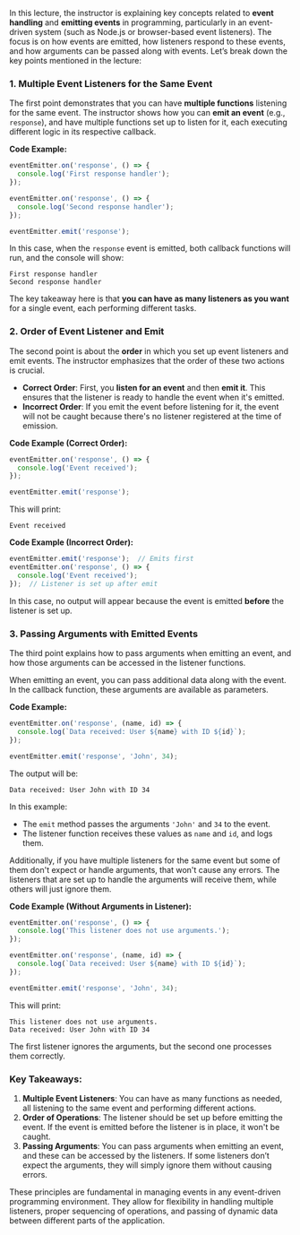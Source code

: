 In this lecture, the instructor is explaining key concepts related to **event handling** and **emitting events** in programming, particularly in an event-driven system (such as Node.js or browser-based event listeners). The focus is on how events are emitted, how listeners respond to these events, and how arguments can be passed along with events. Let’s break down the key points mentioned in the lecture:

### 1. **Multiple Event Listeners for the Same Event**  
   The first point demonstrates that you can have **multiple functions** listening for the same event. The instructor shows how you can **emit an event** (e.g., `response`), and have multiple functions set up to listen for it, each executing different logic in its respective callback.

   **Code Example:**
   ```javascript
   eventEmitter.on('response', () => {
     console.log('First response handler');
   });
   
   eventEmitter.on('response', () => {
     console.log('Second response handler');
   });
   
   eventEmitter.emit('response');
   ```
   In this case, when the `response` event is emitted, both callback functions will run, and the console will show:
   ```
   First response handler
   Second response handler
   ```
   The key takeaway here is that **you can have as many listeners as you want** for a single event, each performing different tasks.

### 2. **Order of Event Listener and Emit**  
   The second point is about the **order** in which you set up event listeners and emit events. The instructor emphasizes that the order of these two actions is crucial.

   - **Correct Order**: First, you **listen for an event** and then **emit it**. This ensures that the listener is ready to handle the event when it's emitted.
   - **Incorrect Order**: If you emit the event before listening for it, the event will not be caught because there's no listener registered at the time of emission.

   **Code Example (Correct Order):**
   ```javascript
   eventEmitter.on('response', () => {
     console.log('Event received');
   });
   
   eventEmitter.emit('response');
   ```
   This will print:
   ```
   Event received
   ```

   **Code Example (Incorrect Order):**
   ```javascript
   eventEmitter.emit('response');  // Emits first
   eventEmitter.on('response', () => {
     console.log('Event received');
   });  // Listener is set up after emit
   ```
   In this case, no output will appear because the event is emitted **before** the listener is set up.

### 3. **Passing Arguments with Emitted Events**  
   The third point explains how to pass arguments when emitting an event, and how those arguments can be accessed in the listener functions.

   When emitting an event, you can pass additional data along with the event. In the callback function, these arguments are available as parameters.

   **Code Example:**
   ```javascript
   eventEmitter.on('response', (name, id) => {
     console.log(`Data received: User ${name} with ID ${id}`);
   });
   
   eventEmitter.emit('response', 'John', 34);
   ```
   The output will be:
   ```
   Data received: User John with ID 34
   ```

   In this example:
   - The `emit` method passes the arguments `'John'` and `34` to the event.
   - The listener function receives these values as `name` and `id`, and logs them.

   Additionally, if you have multiple listeners for the same event but some of them don't expect or handle arguments, that won't cause any errors. The listeners that are set up to handle the arguments will receive them, while others will just ignore them.

   **Code Example (Without Arguments in Listener):**
   ```javascript
   eventEmitter.on('response', () => {
     console.log('This listener does not use arguments.');
   });
   
   eventEmitter.on('response', (name, id) => {
     console.log(`Data received: User ${name} with ID ${id}`);
   });
   
   eventEmitter.emit('response', 'John', 34);
   ```
   This will print:
   ```
   This listener does not use arguments.
   Data received: User John with ID 34
   ```

   The first listener ignores the arguments, but the second one processes them correctly.

### Key Takeaways:
1. **Multiple Event Listeners**: You can have as many functions as needed, all listening to the same event and performing different actions.
2. **Order of Operations**: The listener should be set up before emitting the event. If the event is emitted before the listener is in place, it won't be caught.
3. **Passing Arguments**: You can pass arguments when emitting an event, and these can be accessed by the listeners. If some listeners don’t expect the arguments, they will simply ignore them without causing errors.

These principles are fundamental in managing events in any event-driven programming environment. They allow for flexibility in handling multiple listeners, proper sequencing of operations, and passing of dynamic data between different parts of the application.
